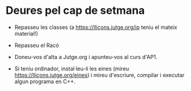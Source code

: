 # Deures pel cap de setmana

- Repasseu les classes (a https://lliçons.jutge.org/ip teniu el mateix material!)

- Repasseu el Racó

- Doneu-vos d'alta a Jutge.org i apunteu-vos al curs d'AP1.

- Si teniu ordinador, instal·leu-li les eines (mireu https://lliçons.jutge.org/eines)
  i mireu d'escriure, compilar i executar algun programa en C++.

